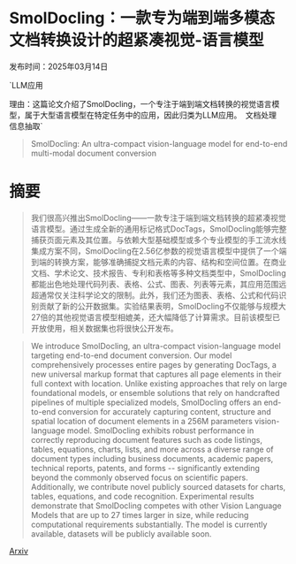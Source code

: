 # SmolDocling：一款专为端到端多模态文档转换设计的超紧凑视觉-语言模型

发布时间：2025年03月14日

`LLM应用

理由：这篇论文介绍了SmolDocling，一个专注于端到端文档转换的视觉语言模型，属于大型语言模型在特定任务中的应用，因此归类为LLM应用。` `文档处理` `信息抽取`

> SmolDocling: An ultra-compact vision-language model for end-to-end multi-modal document conversion

# 摘要

> 我们很高兴推出SmolDocling——一款专注于端到端文档转换的超紧凑视觉语言模型。通过生成全新的通用标记格式DocTags，SmolDocling能够完整捕获页面元素及其位置。与依赖大型基础模型或多个专业模型的手工流水线集成方案不同，SmolDocling在2.56亿参数的视觉语言模型中提供了一个端到端的转换方案，能够准确捕捉文档元素的内容、结构和空间位置。在商业文档、学术论文、技术报告、专利和表格等多种文档类型中，SmolDocling都能出色地处理代码列表、表格、公式、图表、列表等元素，其应用范围远超通常仅关注科学论文的限制。此外，我们还为图表、表格、公式和代码识别贡献了新的公开数据集。实验结果表明，SmolDocling不仅能够与规模大27倍的其他视觉语言模型相媲美，还大幅降低了计算需求。目前该模型已开放使用，相关数据集也将很快公开发布。


> We introduce SmolDocling, an ultra-compact vision-language model targeting end-to-end document conversion. Our model comprehensively processes entire pages by generating DocTags, a new universal markup format that captures all page elements in their full context with location. Unlike existing approaches that rely on large foundational models, or ensemble solutions that rely on handcrafted pipelines of multiple specialized models, SmolDocling offers an end-to-end conversion for accurately capturing content, structure and spatial location of document elements in a 256M parameters vision-language model. SmolDocling exhibits robust performance in correctly reproducing document features such as code listings, tables, equations, charts, lists, and more across a diverse range of document types including business documents, academic papers, technical reports, patents, and forms -- significantly extending beyond the commonly observed focus on scientific papers. Additionally, we contribute novel publicly sourced datasets for charts, tables, equations, and code recognition. Experimental results demonstrate that SmolDocling competes with other Vision Language Models that are up to 27 times larger in size, while reducing computational requirements substantially. The model is currently available, datasets will be publicly available soon.

[Arxiv](https://arxiv.org/abs/2503.11576)